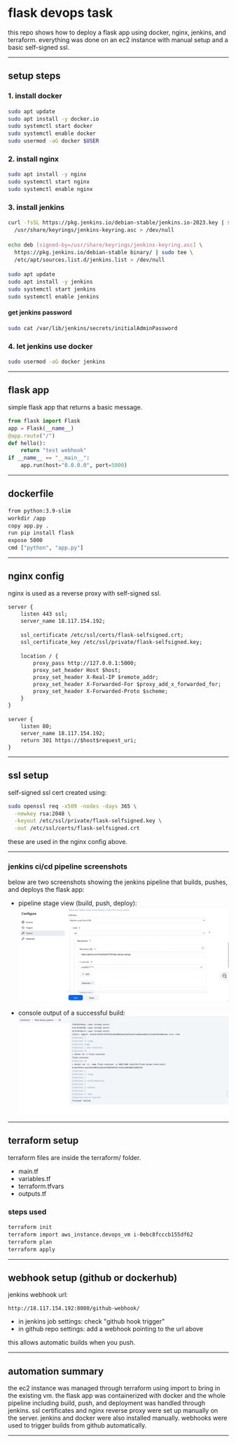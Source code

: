 # flask devops task

this repo shows how to deploy a flask app using docker, nginx, jenkins, and terraform. everything was done on an ec2 instance with manual setup and a basic self-signed ssl.

---



## setup steps

### 1. install docker

```bash
sudo apt update
sudo apt install -y docker.io
sudo systemctl start docker
sudo systemctl enable docker
sudo usermod -aG docker $USER
```

### 2. install nginx

```bash
sudo apt install -y nginx
sudo systemctl start nginx
sudo systemctl enable nginx
```

### 3. install jenkins

```bash
curl -fsSL https://pkg.jenkins.io/debian-stable/jenkins.io-2023.key | sudo tee \
  /usr/share/keyrings/jenkins-keyring.asc > /dev/null

echo deb [signed-by=/usr/share/keyrings/jenkins-keyring.asc] \
  https://pkg.jenkins.io/debian-stable binary/ | sudo tee \
  /etc/apt/sources.list.d/jenkins.list > /dev/null

sudo apt update
sudo apt install -y jenkins
sudo systemctl start jenkins
sudo systemctl enable jenkins
```

#### get jenkins password

```bash
sudo cat /var/lib/jenkins/secrets/initialAdminPassword
```

### 4. let jenkins use docker

```bash
sudo usermod -aG docker jenkins
```

---

## flask app

simple flask app that returns a basic message.

```python
from flask import Flask
app = Flask(__name__)
@app.route("/")
def hello():
    return "test webhook"
if __name__ == "__main__":
    app.run(host="0.0.0.0", port=5000)
```

---

## dockerfile

```dockerfile
from python:3.9-slim
workdir /app
copy app.py .
run pip install flask
expose 5000
cmd ["python", "app.py"]
```

---

## nginx config

nginx is used as a reverse proxy with self-signed ssl.

```nginx
server {
    listen 443 ssl;
    server_name 18.117.154.192;

    ssl_certificate /etc/ssl/certs/flask-selfsigned.crt;
    ssl_certificate_key /etc/ssl/private/flask-selfsigned.key;

    location / {
        proxy_pass http://127.0.0.1:5000;
        proxy_set_header Host $host;
        proxy_set_header X-Real-IP $remote_addr;
        proxy_set_header X-Forwarded-For $proxy_add_x_forwarded_for;
        proxy_set_header X-Forwarded-Proto $scheme;
    }
}

server {
    listen 80;
    server_name 18.117.154.192;
    return 301 https://$host$request_uri;
}
```

---

## ssl setup

self-signed ssl cert created using:

```bash
sudo openssl req -x509 -nodes -days 365 \
  -newkey rsa:2048 \
  -keyout /etc/ssl/private/flask-selfsigned.key \
  -out /etc/ssl/certs/flask-selfsigned.crt
```

these are used in the nginx config above.

---

### jenkins ci/cd pipeline screenshots

below are two screenshots showing the jenkins pipeline that builds, pushes, and deploys the flask app:

* pipeline stage view (build, push, deploy):
  ![pipeline step 1](screenshots/pipeline1.png)

* console output of a successful build:
  ![pipeline step 2](screenshots/pipeline2.png)

---

## terraform setup

terraform files are inside the terraform/ folder.

* main.tf
* variables.tf
* terraform.tfvars
* outputs.tf

### steps used

```bash
terraform init
terraform import aws_instance.devops_vm i-0ebc8fcccb155df62
terraform plan
terraform apply
```

---

## webhook setup (github or dockerhub)

jenkins webhook url:

```
http://18.117.154.192:8080/github-webhook/
```

* in jenkins job settings: check "github hook trigger"
* in github repo settings: add a webhook pointing to the url above

this allows automatic builds when you push.

---

## automation summary

the ec2 instance was managed through terraform using import to bring in the existing vm. the flask app was containerized with docker and the whole pipeline including build, push, and deployment was handled through jenkins. ssl certificates and nginx reverse proxy were set up manually on the server. jenkins and docker were also installed manually. webhooks were used to trigger builds from github automatically.

---



